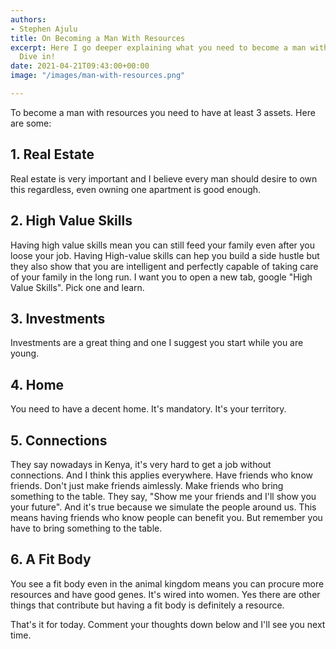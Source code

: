 ```yaml
---
authors:
- Stephen Ajulu
title: On Becoming a Man With Resources
excerpt: Here I go deeper explaining what you need to become a man with resources.
  Dive in!
date: 2021-04-21T09:43:00+00:00
image: "/images/man-with-resources.png"

---
```

To become a man with resources you need to have at least 3 assets. Here are some:

## 1. Real Estate

Real estate is very important and I believe every man should desire to own this regardless, even owning one apartment is good enough.

## 2. High Value Skills

Having high value skills mean you can still feed your family even after you loose your job. Having High-value skills can hep you build a side hustle but they also show that you are intelligent and perfectly capable of taking care of your family in the long run. I want you to open a new tab, google "High Value Skills". Pick one and learn.

## 3. Investments

Investments are a great thing and one I suggest you start while you are young. 

## 4. Home

You need to have a decent home. It's mandatory. It's your territory. 

## 5. Connections

They say nowadays in Kenya, it's very hard to get a job without connections. And I think this applies everywhere. Have friends who know friends. Don't just make friends aimlessly. Make friends who bring something to the table. They say, "Show me your friends and I'll show you your future". And it's true because we simulate the people around us. This means having friends who know people can benefit you. But remember you have to bring something to the table.

## 6. A Fit Body

You see a fit body even in the animal kingdom means you can procure more resources and have good genes. It's wired into women. Yes there are other things that contribute but having a fit body is definitely a resource.

That's it for today. Comment your thoughts down below and I'll see you next time.

